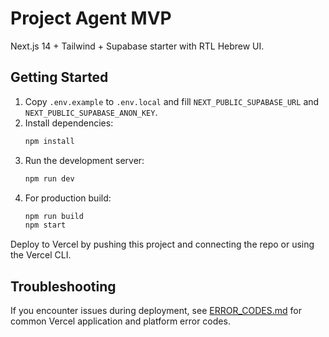 # Project Agent MVP

Next.js 14 + Tailwind + Supabase starter with RTL Hebrew UI.

## Getting Started
1. Copy `.env.example` to `.env.local` and fill `NEXT_PUBLIC_SUPABASE_URL` and `NEXT_PUBLIC_SUPABASE_ANON_KEY`.
2. Install dependencies:
   ```bash
   npm install
   ```
3. Run the development server:
   ```bash
   npm run dev
   ```
4. For production build:
   ```bash
   npm run build
   npm start
   ```

Deploy to Vercel by pushing this project and connecting the repo or using the Vercel CLI.

## Troubleshooting

If you encounter issues during deployment, see [ERROR_CODES.md](./ERROR_CODES.md) for common Vercel application and platform error codes.
